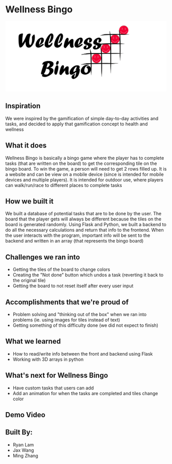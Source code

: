 # Wellness Bingo
![](https://github.com/ryan-lam/WellnessBingo/blob/main/wellness-bingo.png)

## Inspiration
We were inspired by the gamification of simple day-to-day activities and tasks, and decided to apply that gamification concept to health and wellness

## What it does
Wellness Bingo is basically a bingo game where the player has to complete tasks (that are written on the board) to get the corresponding tile on the bingo board. To win the game, a person will need to get 2 rows filled up. It is a website and can be view on a mobile device (since is intended for mobile devices and multiple players). It is intended for outdoor use, where players can walk/run/race to different places to complete tasks

## How we built it
We built a database of potential tasks that are to be done by the user. The board that the player gets will always be different because the tiles on the board is generated randomly. Using Flask and Python, we built a backend to do all the necessary calculations and return that info to the frontend. When the user interacts with the program, important info will be sent to the backend and written in an array (that represents the bingo board)

## Challenges we ran into
- Getting the tiles of the board to change colors
- Creating the "Not done" button which undos a task (reverting it back to the original tile)
- Getting the board to not reset itself after every user input

## Accomplishments that we're proud of
- Problem solving and "thinking out of the box" when we ran into problems (ie. using images for tiles instead of text)
- Getting something of this difficulty done (we did not expect to finish)

## What we learned
- How to read/write info between the front and backend using Flask
- Working with 3D arrays in python

## What's next for Wellness Bingo
- Have custom tasks that users can add
- Add an animation for when the tasks are completed and tiles change color

## Demo Video

## Built By:
- Ryan Lam
- Jax Wang
- Ming Zhang


